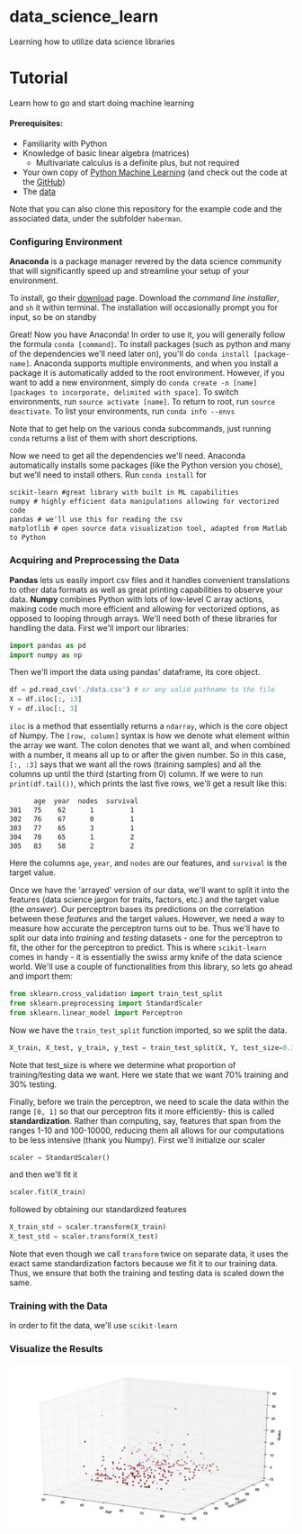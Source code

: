 # data_science_learn
Learning how to utilize data science libraries


# Tutorial

Learn how to go and start doing machine learning

#### Prerequisites:
* Familiarity with Python
* Knowledge of basic linear algebra (matrices)
    * Multivariate calculus is a definite plus, but not required
* Your own copy of [Python Machine Learning](https://www.amazon.com/Python-Machine-Learning-Sebastian-Raschka/dp/1783555130) (and check out the code at the [GitHub](https://github.com/rasbt/python-machine-learning-book))
* The [data](https://archive.ics.uci.edu/ml/machine-learning-databases/haberman/haberman.data)

Note that you can also clone this repository for the example code and the associated data, under the subfolder `haberman`.
### Configuring Environment

**Anaconda** is a package manager revered by the data science community that will significantly speed up and streamline your setup of your environment.

To install, go their [download](https://www.continuum.io/downloads) page. Download the *command line installer*, and `sh` it within terminal. The installation will occasionally prompt you for input, so be on standby

Great! Now you have Anaconda! In order to use it, you will generally follow the formula `conda [command]`. To install packages (such as python and many of the dependencies we'll need later on), you'll do `conda install [package-name]`. Anaconda supports multiple environments, and when you install a package it is automatically added to the root environment. However, if you want to add a new environment, simply do `conda create -n [name] [packages to incorporate, delimited with space]`. To switch environments, run `source activate [name]`. To return to root, run `source deactivate`. To list your environments, run `conda info --envs`

Note that to get help on the various conda subcommands, just running `conda` returns a list of them with short descriptions.

Now we need to get all the dependencies we'll need. Anaconda automatically installs some packages (like the Python version you chose), but we'll need to install others. Run `conda install` for
```
scikit-learn #great library with built in ML capabilities
numpy # highly efficient data manipulations allowing for vectorized code
pandas # we'll use this for reading the csv
matplotlib # open source data visualization tool, adapted from Matlab to Python
```

### Acquiring and Preprocessing the Data
**Pandas** lets us easily import csv files and it handles convenient translations to other data formats as well as great printing capabilities to observe your data. **Numpy** combines Python with lots of low-level C array actions, making code much more efficient and allowing for vectorized options, as opposed to looping through arrays. We'll need both of these libraries for handling the data. First we'll import our libraries:
```python
import pandas as pd
import numpy as np
```
Then we'll import the data using pandas' dataframe, its core object.
```python
df = pd.read_csv('./data.csv') # or any valid pathname to the file
X = df.iloc[:, :3]
Y = df.iloc[:, 3]
```
`iloc` is a method that essentially returns a `ndarray`, which is the core object of Numpy. The `[row, column]` syntax is how we denote what element within the array we want. The colon denotes that we want all, and when combined with a number, it means all up to or after the given number. So in this case, `[:, :3]` says that we want all the rows (training samples) and all the columns up until the third (starting from 0) column. If we were to run `print(df.tail())`, which prints the last five rows, we'll get a result like this:
```
      age  year  nodes  survival
301   75    62      1         1
302   76    67      0         1
303   77    65      3         1
304   78    65      1         2
305   83    58      2         2
```
Here the columns `age`, `year`, and `nodes` are our features, and `survival` is the target value.

Once we have the 'arrayed' version of our data, we'll want to split it into the features (data science jargon for traits, factors, etc.) and the target value (the *answer*). Our perceptron bases its predictions on the correlation between these *features* and the target values. However, we need a way to measure how accurate the perceptron turns out to be. Thus we'll have to split our data into *training* and *testing* datasets - one for the perceptron to fit, the other for the perceptron to predict. This is where `scikit-learn` comes in handy - it is essentially the swiss army knife of the data science world. We'll use a couple of functionalities from this library, so lets go ahead and import them:
```python
from sklearn.cross_validation import train_test_split
from sklearn.preprocessing import StandardScaler
from sklearn.linear_model import Perceptron
```
Now we have the `train_test_split` function imported, so we split the data.
```python
X_train, X_test, y_train, y_test = train_test_split(X, Y, test_size=0.3, random_state=0)
```
Note that test_size is where we determine what proportion of training/testing data we want. Here we state that we want 70% training and 30% testing.

Finally, before we train the perceptron, we need to scale the data within the range `[0, 1]` so that our perceptron fits it more efficiently- this is called **standardization**. Rather than computing, say, features that span from the ranges 1-10 and 100-10000, reducing them all allows for our computations to be less intensive (thank you Numpy). First we'll initialize our scaler
```python
scaler = StandardScaler()
```
and then we'll fit it
```python
scaler.fit(X_train)
```
followed by obtaining our standardized features
```python
X_train_std = scaler.transform(X_train)
X_test_std = scaler.transform(X_test)
```
Note that even though we call `transform` twice on separate data, it uses the exact same standardization factors because we fit it to our training data. Thus, we ensure that both the training and testing data is scaled down the same.
### Training with the Data
In order to fit the data, we'll use `scikit-learn`

### Visualize the Results


![picture][data_pic]

[data_pic]: https://raw.githubusercontent.com/chaseWilliams/data_science_learn/master/images/data_3d.png "Picture of Data"

